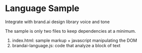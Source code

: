 # Language Sample
Integrate with brand.ai design library voice and tone

The sample is only two files to keep dependencies at a minimum.
1. index.html: sample markup + javascript manipulating the DOM
2. brandai-language.js: code that analyze a block of text